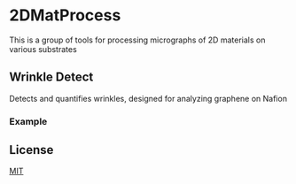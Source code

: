 # 2DMatProcess
This is a group of tools for processing micrographs of 2D materials on various substrates

## Wrinkle Detect
Detects and quantifies wrinkles, designed for analyzing graphene on Nafion

### Example

## License
[MIT](https://choosealicense.com/licenses/mit/)
